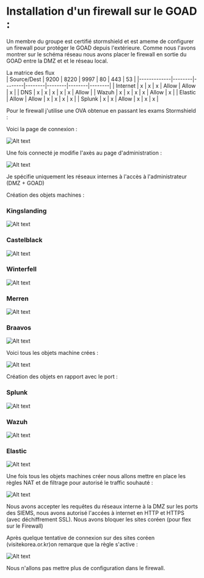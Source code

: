 # Installation d'un firewall sur le GOAD :  

Un membre du groupe est certifié stormshield et est ameme de configurer un firewall pour protéger le GOAD depuis l'extérieure.
Comme nous l'avons montrer sur le schéma réseau nous avons placer le firewall en sortie du GOAD entre la DMZ et et le réseau local.



La matrice des flux 
<br/>
| Source/Dest | 9200   | 8220   | 9997   | 80     | 443    | 53     |
|-------------|--------|--------|--------|--------|--------|--------|
| Internet    | x      | x      | x      | Allow  | Allow  | x      |
| DNS         | x      | x      | x      | x      | x      | Allow  |
| Wazuh       | x      | x      | x      | x      | Allow  | x      |
| Elastic     | Allow  | Allow  | x      | x      | x      | x      |
| Splunk      | x      | x      | Allow  | x      | x      | x      |

Pour le firewall j'utilise une OVA obtenue en passant les exams Stormshield : 

Voici la page de connexion : 


![Alt text](img/connexion.PNG)

Une fois connecté je modifie l'axès au page d'administration : 

![Alt text](img/acc%C3%A8saupaged'aminsitration.PNG)

Je spécifie uniquement les réseaux internes à l'accès à l'administrateur (DMZ + GOAD)

Création des objets machines  :
### Kingslanding   
![Alt text](img/kingslanding.PNG)

### Castelblack 

![Alt text](img/castelblack.PNG)

### Winterfell

![Alt text](img/winterfell.PNG)

### Merren

![Alt text](img/merren.PNG)

### Braavos 

![Alt text](img/braabos.PNG)

Voici tous les objets machine crées  : 

![Alt text](img/machiengoad.PNG)

Création des objets en rapport avec le port  : 

### Splunk 

![Alt text](img/splunkobj.PNG)

### Wazuh
![Alt text](img/wazuhobj.PNG)

### Elastic 
![Alt text](img/elastic.PNG)


Une fois tous les objets machines créer nous allons mettre en place les règles NAT et de filtrage pour autorisé le traffic souhauté :

![Alt text](img/FiltteringGOAD.PNG)


Nous avons accepter les requêtes du réseaux interne à la DMZ  sur les ports des SIEMS, nous avons autorisé l'accées à internet en HTTP et HTTPS (avec déchiffrement SSL). Nous avons bloquer les sites coréen (pour flex sur le Firewall)

Après quelque tentative de connexion sur des sites coréen (visitekorea.or.kr)on remarque que la règle s'active  : 

![Alt text](img/blokcorr%C3%A9e.PNG)

Nous n'allons pas mettre plus de configuration dans le firewall.
